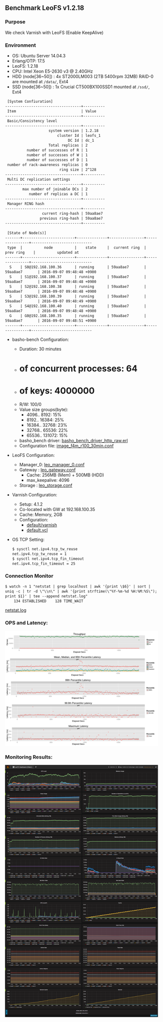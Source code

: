 ## Benchmark LeoFS v1.2.18

### Purpose
We check Varnish with LeoFS (Enable KeepAlive)

### Environment

* OS: Ubuntu Server 14.04.3
* Erlang/OTP: 17.5
* LeoFS: 1.2.18
* CPU: Intel Xeon E5-2630 v3 @ 2.40GHz
* HDD (node[36~50]) : 4x ST2000LM003 (2TB 5400rpm 32MB) RAID-0 are mounted at `/data/`, Ext4
* SSD (node[36~50]) : 1x Crucial CT500BX100SSD1 mounted at `/ssd/`, Ext4

```
 [System Confiuration]
-----------------------------------+----------
 Item                              | Value
-----------------------------------+----------
 Basic/Consistency level
-----------------------------------+----------
                    system version | 1.2.18
                        cluster Id | leofs_1
                             DC Id | dc_1
                    Total replicas | 2
          number of successes of R | 1
          number of successes of W | 1
          number of successes of D | 1
 number of rack-awareness replicas | 0
                         ring size | 2^128
-----------------------------------+----------
 Multi DC replication settings
-----------------------------------+----------
        max number of joinable DCs | 2
           number of replicas a DC | 1
-----------------------------------+----------
 Manager RING hash
-----------------------------------+----------
                 current ring-hash | 59aa8ae7
                previous ring-hash | 59aa8ae7
-----------------------------------+----------

 [State of Node(s)]
-------+------------------------+--------------+----------------+----------------+----------------------------
 type  |          node          |    state     |  current ring  |   prev ring    |          updated at
-------+------------------------+--------------+----------------+----------------+----------------------------
  S    | S0@192.168.100.36      | running      | 59aa8ae7       | 59aa8ae7       | 2016-09-07 09:48:48 +0900
  S    | S1@192.168.100.37      | running      | 59aa8ae7       | 59aa8ae7       | 2016-09-07 09:48:48 +0900
  S    | S2@192.168.100.38      | running      | 59aa8ae7       | 59aa8ae7       | 2016-09-07 09:48:48 +0900
  S    | S3@192.168.100.39      | running      | 59aa8ae7       | 59aa8ae7       | 2016-09-07 09:48:49 +0900
  S    | S4@192.168.100.40      | running      | 59aa8ae7       | 59aa8ae7       | 2016-09-07 09:48:48 +0900
  G    | G0@192.168.100.35      | running      | 59aa8ae7       | 59aa8ae7       | 2016-09-07 09:48:51 +0900
-------+------------------------+--------------+----------------+----------------+----------------------------

```

* basho-bench Configuration:
    * Duration: 30 minutes
    * # of concurrent processes: 64
    * # of keys: 4000000
    * R/W: 100/0
    * Value size groups(byte):
        *    4096..   8192: 15%
        *    8192..  16384: 25%
        *   16384..  32768: 23%
        *   32768..  65536: 22%
        *   65536.. 131072: 15%
    * basho_bench driver: [basho_bench_driver_http_raw.erl](https://github.com/leo-project/basho_bench/blob/master/src/basho_bench_driver_http_raw.erl)
    * Configuration file: [image_f4m_r100_30min.conf](image_f4m_r100_30min.conf)

* LeoFS Configuration:
    * Manager_0: [leo_manager_0.conf](conf/G0/leo_manager.conf)
    * Gateway  : [leo_gateway.conf](conf/G0/leo_gateway.conf)
        * Cache: 256MB (Mem) + 500MB (HDD)
        * max_keepalive: 4096
    * Storage  : [leo_storage.conf](conf/S0/leo_storage.conf)

* Varnish Configuration:
    * Setup: 4.1.2
    * Co-located with GW at 192.168.100.35
    * Cache: Memory, 2GB
    * Configuration: 
        * [default/varnish](varnish.conf)
        * [default.vcl](default.vcl)

* OS TCP Setting:
    ```
    $ sysctl net.ipv4.tcp_tw_reuse
    net.ipv4.tcp_tw_reuse = 1
    $ sysctl net.ipv4.tcp_fin_timeout
    net.ipv4.tcp_fin_timeout = 25
    ```

### Connection Monitor
```
$ watch -n 1 "netstat | grep localhost | awk '{print \$6}' | sort | uniq -c | tr -d \"\\n\" | awk '{print strftime(\"%Y-%m-%d %H:%M:%S\"); print $1}' | tee --append netstat.log"
    134 ESTABLISHED    128 TIME_WAIT
```
[netstat.log](netstat.log)

### OPS and Latency:

![ops-latency](summary.png)

### Monitoring Results:

![monitoring-results](grafana.png)
